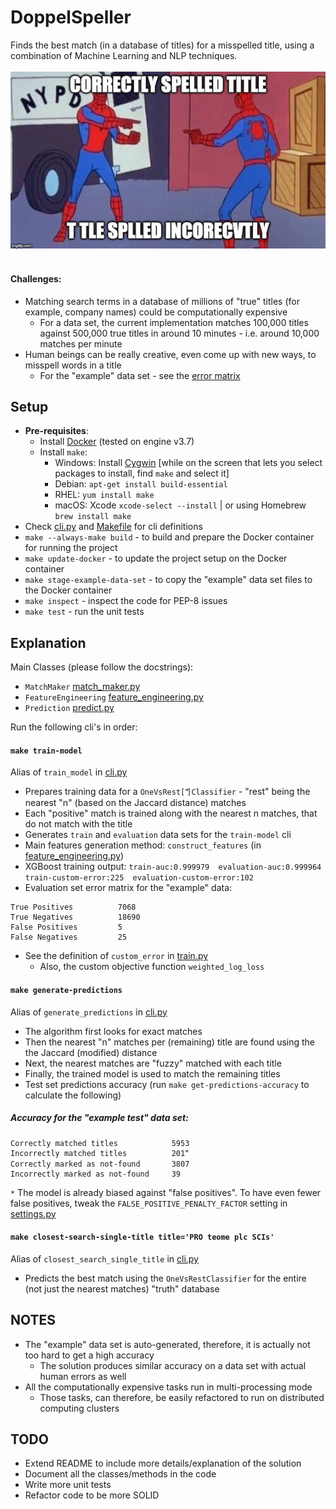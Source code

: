 # DoppelSpeller

Finds the best match (in a database of titles) for a misspelled title,
using a combination of Machine Learning and NLP techniques.<br/><br/>
![Project description](./description.jpg)<br/><br/>
#### Challenges:
* Matching search terms in a database of millions of "true" titles (for example, company names) could be computationally expensive
    - For a data set, the current implementation matches 100,000 titles against 500,000 true titles in around 10 minutes - i.e. around 10,000 matches per minute
* Human beings can be really creative, even come up with new ways, to misspell words in a title
    - For the "example" data set - see the [error matrix](#accuracy-for-the-example-test-data-set)

## Setup
* **Pre-requisites**:
    - Install [Docker](https://docs.docker.com/install/) (tested on engine v3.7)
    - Install `make`:
        - Windows: Install [Cygwin](https://www.cygwin.com/setup-x86_64.exe) [while on the screen that lets you select packages to install, find `make` and select it]
        - Debian: `apt-get install build-essential`
        - RHEL: `yum install make`
        - macOS: Xcode `xcode-select --install` | or using Homebrew `brew install make`
* Check [cli.py](./doppelspeller/cli.py) and [Makefile](./Makefile) for cli definitions
* `make --always-make build` - to build and prepare the Docker container for running the project
* `make update-docker` - to update the project setup on the Docker container
* `make stage-example-data-set` - to copy the "example" data set files to the Docker container
* `make inspect` - inspect the code for PEP-8 issues
* `make test` - run the unit tests

## Explanation

Main Classes (please follow the docstrings):

* `MatchMaker` [match_maker.py](./doppelspeller/match_maker.py)
* `FeatureEngineering` [feature_engineering.py](./doppelspeller/feature_engineering.py)
* `Prediction` [predict.py](./doppelspeller/predict.py)

Run the following cli's in order:

#### `make train-model`
Alias of `train_model` in [cli.py](./doppelspeller/cli.py)
* Prepares training data for a `OneVsRest[ ⃰]Classifier` - "rest" being the nearest "n" (based on the Jaccard distance) matches
* Each "positive" match is trained along with the nearest n matches, that do not match with the title
* Generates `train` and `evaluation` data sets for the `train-model` cli
* Main features generation method: `construct_features` (in [feature_engineering.py](./doppelspeller/feature_engineering.py))
* XGBoost training output: `train-auc:0.999979	evaluation-auc:0.999964	train-custom-error:225	evaluation-custom-error:102`
* Evaluation set error matrix for the "example" data:
```
True Positives          7068
True Negatives          18690
False Positives         5
False Negatives         25
```
* See the definition of `custom_error` in [train.py](./doppelspeller/train.py)
    - Also, the custom objective function `weighted_log_loss`

#### `make generate-predictions`
Alias of `generate_predictions` in [cli.py](./doppelspeller/cli.py)
* The algorithm first looks for exact matches
* Then the nearest "n" matches per (remaining) title are found using the the Jaccard (modified) distance
* Next, the nearest matches are "fuzzy" matched with each title
* Finally, the trained model is used to match the remaining titles
* Test set predictions accuracy (run `make get-predictions-accuracy` to calculate the following)

##### Accuracy for the "example test" data set:
```
Correctly matched titles            5953
Incorrectly matched titles          201 ⃰
Correctly marked as not-found       3807
Incorrectly marked as not-found     39
```
`*` The model is already biased against "false positives". To have even fewer false positives,
tweak the `FALSE_POSITIVE_PENALTY_FACTOR` setting in [settings.py](./doppelspeller/settings.py)

#### `make closest-search-single-title title='PRO teome plc SCIs'`
Alias of `closest_search_single_title` in [cli.py](./doppelspeller/cli.py)
* Predicts the best match using the `OneVsRestClassifier` for the entire (not just the nearest matches) "truth" database

## NOTES
* The "example" data set is auto-generated, therefore, it is actually not too hard to get a high accuracy
    - The solution produces similar accuracy on a data set with actual human errors as well
* All the computationally expensive tasks run in multi-processing mode
    - Those tasks, can therefore, be easily refactored to run on distributed computing clusters

## TODO
* Extend README to include more details/explanation of the solution
* Document all the classes/methods in the code
* Write more unit tests
* Refactor code to be more SOLID
